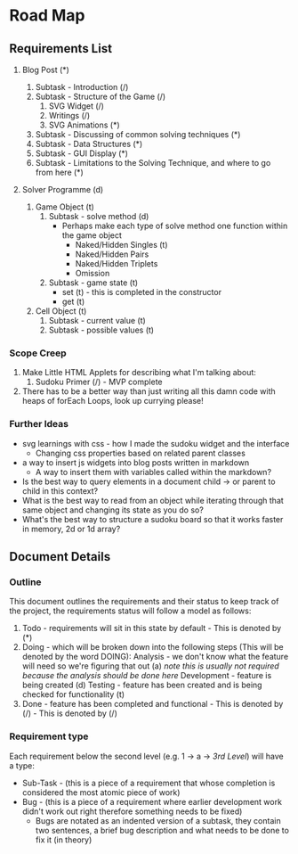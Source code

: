 # Road Map

## Requirements List

1. Blog Post (*)

   1. Subtask - Introduction (/)
   2. Subtask - Structure of the Game (/)
      1. SVG Widget (/)
      2. Writings (/)
      3. SVG Animations (*)
   3. Subtask - Discussing of common solving techniques (*)
   4. Subtask - Data Structures (*)
   5. Subtask - GUI Display (*)
   6. Subtask - Limitations to the Solving Technique, and where to go from here (*)

2. Solver Programme (d)
   1. Game Object (t)
      1. Subtask - solve method (d)
         - Perhaps make each type of solve method one function within the game object
            - Naked/Hidden Singles (t)
            - Naked/Hidden Pairs
            - Naked/Hidden Triplets
            - Omission
      2. Subtask - game state (t)
          - set (t) - this is completed in the constructor
          - get (t)
   2. Cell Object (t)
      1. Subtask - current value (t)
      2. Subtask - possible values (t)

### Scope Creep

1. Make Little HTML Applets for describing what I'm talking about:
   1. Sudoku Primer (/) - MVP complete
2. There has to be a better way than just writing all this damn code with heaps of forEach Loops, look up currying please!

### Further Ideas

- svg learnings with css - how I made the sudoku widget and the interface
  - Changing css properties based on related parent classes
- a way to insert js widgets into blog posts written in markdown
  - A way to insert them with variables called within the markdown?
- Is the best way to query elements in a document child -> or parent to child in this context?
- What is the best way to read from an object while iterating through that same object and changing its state as you do so?
- What's the best way to structure a sudoku board so that it works faster in memory, 2d or 1d array?

## Document Details

### Outline

This document outlines the requirements and their status to keep track of the project, the requirements status will follow a model as follows:

1. Todo - requirements will sit in this state by default - This is denoted by (*)
2. Doing - which will be broken down into the following steps (This will be denoted by the word DOING):
   Analysis - we don't know what the feature will need so we're figuring that out (a) _note this is usually not required because the analysis should be done here_
   Development - feature is being created (d)
   Testing - feature has been created and is being checked for functionality (t)
3. Done - feature has been completed and functional - This is denoted by (/) - This is denoted by (/)

### Requirement type

Each requirement below the second level (e.g. 1 -> a -> _3rd Level_) will have a type:

- Sub-Task - (this is a piece of a requirement that whose completion is considered the most atomic piece of work)
- Bug - (this is a piece of a requirement where earlier development work didn't work out right therefore something needs to be fixed)
  - Bugs are notated as an indented version of a subtask, they contain two sentences, a brief bug description and what needs to be done to fix it (in theory)
